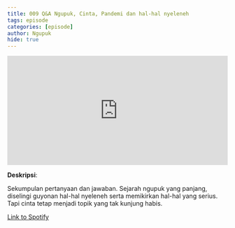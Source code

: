 ```yaml
---
title: 009 Q&A Ngupuk, Cinta, Pandemi dan hal-hal nyeleneh
tags: episode
categories: [episode]
author: Ngupuk
hide: true
---
```


<iframe src="https://open.spotify.com/embed/episode/7AJ7zjCLiGhwBLy4ptLXlj?si=GQidr5txT16HCHURFnANzQ" width="100%" height="250" frameborder="0" allowtransparency="true" allow="encrypted-media"></iframe>

**Deskripsi**:

Sekumpulan pertanyaan dan jawaban.
Sejarah ngupuk yang panjang, diselingi guyonan hal-hal nyeleneh serta memikirkan hal-hal yang serius.
Tapi cinta tetap menjadi topik yang tak kunjung habis.

[Link to Spotify](https://open.spotify.com/episode/7AJ7zjCLiGhwBLy4ptLXlj?si=GQidr5txT16HCHURFnANzQ)
